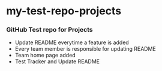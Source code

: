 # my-test-repo-projects

### GitHub Test repo for Projects
* Update README everytime a feature is added
* Every team member is responsible for updating README
* Team home page added
* Test Tracker and Update README





